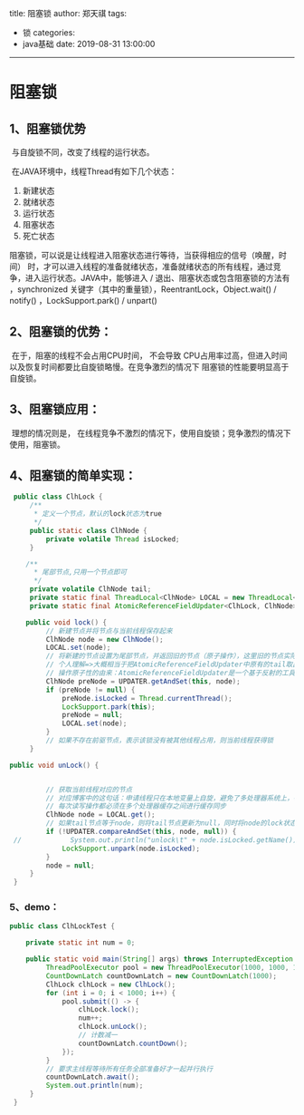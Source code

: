 title: 阻塞锁
author: 郑天祺
tags:
  - 锁
categories:
  - java基础
date: 2019-08-31 13:00:00

---

# 阻塞锁

## 1、阻塞锁优势

​	与自旋锁不同，改变了线程的运行状态。

​    在JAVA环境中，线程Thread有如下几个状态：

1. 新建状态
2. 就绪状态
3. 运行状态
4. 阻塞状态
5. 死亡状态

​      阻塞锁，可以说是让线程进入阻塞状态进行等待，当获得相应的信号（唤醒，时间） 时，才可以进入线程的准备就绪状态，准备就绪状态的所有线程，通过竞争，进入运行状态。
​       JAVA中，能够进入 / 退出、阻塞状态或包含阻塞锁的方法有 ，synchronized 关键字（其中的重量锁），ReentrantLock，Object.wait() / notify() ，LockSupport.park() / unpart() 

## 2、阻塞锁的优势：

​	在于，阻塞的线程不会占用CPU时间， 不会导致 CPU占用率过高，但进入时间以及恢复时间都要比自旋锁略慢。在竞争激烈的情况下 阻塞锁的性能要明显高于自旋锁。

## 3、阻塞锁应用：

​	理想的情况则是， 在线程竞争不激烈的情况下，使用自旋锁；竞争激烈的情况下使用，阻塞锁。

## 4、阻塞锁的简单实现：

```java
 public class ClhLock {
     /**
      * 定义一个节点，默认的lock状态为true
      */
     public static class ClhNode {
         private volatile Thread isLocked;
     }

    /**
      * 尾部节点,只用一个节点即可
      */
     private volatile ClhNode tail;
     private static final ThreadLocal<ClhNode> LOCAL = new ThreadLocal<>();
     private static final AtomicReferenceFieldUpdater<ClhLock, ClhNode> UPDATER = AtomicReferenceFieldUpdater.newUpdater(ClhLock.class, ClhNode.class, "tail");

    public void lock() {
         // 新建节点并将节点与当前线程保存起来
         ClhNode node = new ClhNode();
         LOCAL.set(node);
         // 将新建的节点设置为尾部节点，并返回旧的节点（原子操作），这里旧的节点实际上就是当前节点的前驱节点
         // 个人理解=>大概相当于把AtomicReferenceFieldUpdater中原有的tail取出，并用新建的节点将原有的tail替代，这个操作是原子性的。
         // 操作原子性的由来：AtomicReferenceFieldUpdater是一个基于反射的工具类，它能对指定类的指定的volatile引用字段进行原子更新。(这个字段不能是private的)。
         ClhNode preNode = UPDATER.getAndSet(this, node);
         if (preNode != null) {
             preNode.isLocked = Thread.currentThread();
             LockSupport.park(this);
             preNode = null;
             LOCAL.set(node);
         }
         // 如果不存在前驱节点，表示该锁没有被其他线程占用，则当前线程获得锁
     }

public void unLock() {


         // 获取当前线程对应的节点
         // 对应博客中的这句话：申请线程只在本地变量上自旋，避免了多处理器系统上，每个进程/线程占用的处理器都在读写同一个变量serviceNum
         // 每次读写操作都必须在多个处理器缓存之间进行缓存同步
         ClhNode node = LOCAL.get();
         // 如果tail节点等于node，则将tail节点更新为null，同时将node的lock状态职位false，表示当前线程释放了锁
         if (!UPDATER.compareAndSet(this, node, null)) {
 //            System.out.println("unlock\t" + node.isLocked.getName());
             LockSupport.unpark(node.isLocked);
         }
         node = null;
     }
 }
```

### 5、demo：

```java
public class ClhLockTest {

    private static int num = 0;

    public static void main(String[] args) throws InterruptedException {
         ThreadPoolExecutor pool = new ThreadPoolExecutor(1000, 1000, 1, TimeUnit.SECONDS, new LinkedBlockingQueue<>(), new DefaultNameThreadFactory("SimpleSpinLock"));
         CountDownLatch countDownLatch = new CountDownLatch(1000);
         ClhLock clhLock = new ClhLock();
         for (int i = 0; i < 1000; i++) {
             pool.submit(() -> {
                 clhLock.lock();
                 num++;
                 clhLock.unLock();
                 // 计数减一
                 countDownLatch.countDown();
             });
         }
         // 要求主线程等待所有任务全部准备好才一起并行执行
         countDownLatch.await();
         System.out.println(num);
     }
 }

 
```

